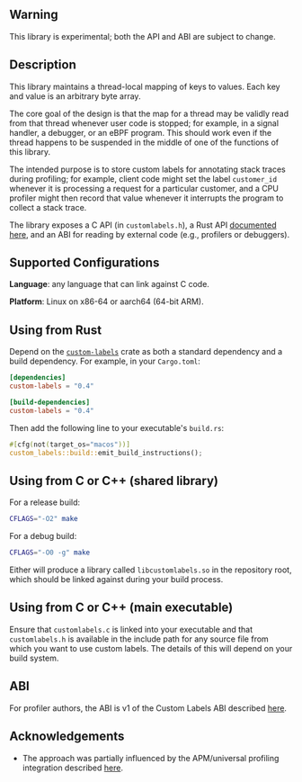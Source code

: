 ## Warning

This library is experimental; both the API and ABI are subject to change.

## Description

This library maintains a thread-local mapping of keys to values.
Each key and value is an arbitrary byte array.

The core goal of the design is that the map for a thread may be
validly read from that thread whenever user code is stopped; for
example, in a signal handler, a debugger, or an eBPF program. This
should work even if the thread happens to be suspended in the middle
of one of the functions of this library.

The intended purpose is to store custom labels for annotating stack traces
during profiling; for example, client code might set the label `customer_id`
whenever it is processing a request for a particular customer,
and a CPU profiler might then record that value whenever it interrupts the program
to collect a stack trace.

The library exposes a C API (in `customlabels.h`), a Rust API
[documented here](https://docs.rs/custom_labels/latest/custom_labels/), and an ABI for reading
by external code (e.g., profilers or debuggers).

## Supported Configurations

**Language**: any language that can link against C code.

**Platform**: Linux on x86-64 or aarch64 (64-bit ARM).

## Using from Rust

Depend on the [`custom-labels`](https://crates.io/crates/custom-labels) crate as both a standard dependency and a build dependency. For example, in your `Cargo.toml`:

``` toml
[dependencies]
custom-labels = "0.4"

[build-dependencies]
custom-labels = "0.4"
```

Then add the following line to your executable's `build.rs`:

``` rust
#[cfg(not(target_os="macos"))]
custom_labels::build::emit_build_instructions();
```

## Using from C or C++ (shared library)

For a release build:

``` bash
CFLAGS="-O2" make
```

For a debug build:

``` bash
CFLAGS="-O0 -g" make
```

Either will produce a library called `libcustomlabels.so` in the repository root,
which should be linked against during your build process.

## Using from C or C++ (main executable)

Ensure that `customlabels.c` is linked into your executable and that `customlabels.h` is available
in the include path for any source file from which you want to use custom labels. The details of
this will depend on your build system.

## ABI

For profiler authors,
the ABI is v1 of the Custom Labels ABI described [here](custom-labels-v1.md).

## Acknowledgements

* The approach was partially influenced by the APM/universal profiling integration described [here](https://github.com/elastic/apm/blob/bd5fa9c1/specs/agents/universal-profiling-integration.md#process-storage-layout).
